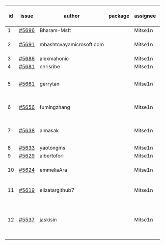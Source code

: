 | id | issue | author | package | assignee | bot advice | created date of issue | target release date | date from target |
| ------ | ------ | ------ | ------ | ------ | ------ | ------ | ------ | :-----: |
| 1 | [#5696](https://github.com/Azure/sdk-release-request/issues/5696) | Bharam-Msft |  | Mitse1n | new issue. | 11-07 | 11-22 |  |
| 2 | [#5691](https://github.com/Azure/sdk-release-request/issues/5691) | mbashtovayamicrosoft.com |  | Mitse1n | Attention to inconsistent tag. | 11-06 | 11-22 |  |
| 3 | [#5686](https://github.com/Azure/sdk-release-request/issues/5686) | alexmahonic |  | Mitse1n | new issue. | 11-05 | 11-22 |  |
| 4 | [#5681](https://github.com/Azure/sdk-release-request/issues/5681) | chrisribe |  | Mitse1n | new issue. | 11-05 | 11-22 |  |
| 5 | [#5661](https://github.com/Azure/sdk-release-request/issues/5661) | gerrytan |  | Mitse1n | new issue. new comment. FirstBeta. | 11-04 | 11-21 |  |
| 6 | [#5656](https://github.com/Azure/sdk-release-request/issues/5656) | fumingzhang |  | Mitse1n | Attention to inconsistent tag. | 10-30 | 11-21 |  |
| 7 | [#5638](https://github.com/Azure/sdk-release-request/issues/5638) | almasak |  | Mitse1n | new issue. new comment. FirstBeta. | 10-23 | 11-21 |  |
| 8 | [#5633](https://github.com/Azure/sdk-release-request/issues/5633) | yaotongms |  | Mitse1n | new issue. | 10-23 | 11-22 |  |
| 9 | [#5629](https://github.com/Azure/sdk-release-request/issues/5629) | albertofori |  | Mitse1n | new issue. | 10-22 | 11-22 |  |
| 10 | [#5624](https://github.com/Azure/sdk-release-request/issues/5624) | emmeliaAra |  | Mitse1n | Attention to inconsistent tag. | 10-22 | 11-22 |  |
| 11 | [#5619](https://github.com/Azure/sdk-release-request/issues/5619) | elizatargithub7 |  | Mitse1n | new issue. FirstGA. TypeSpec. | 10-16 | 11-22 |  |
| 12 | [#5537](https://github.com/Azure/sdk-release-request/issues/5537) | jaskisin |  | Mitse1n | new issue. new comment. FirstGA. HoldOn. TypeSpec. | 09-27 | 11-22 |  |
